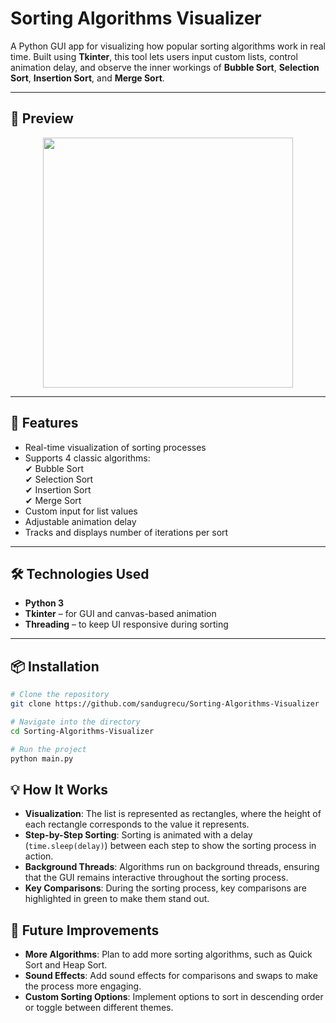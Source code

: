 # Sorting Algorithms Visualizer

A Python GUI app for visualizing how popular sorting algorithms work in real time. Built using **Tkinter**, this tool lets users input custom lists, control animation delay, and observe the inner workings of **Bubble Sort**, **Selection Sort**, **Insertion Sort**, and **Merge Sort**.

---

## 📸 Preview

<p align="center">
  <img src="https://drive.google.com/uc?export=view&id=11qzJAim93WC0-lkjace74PWMRFc7iwB9" width="400" />
</p>

---

## 🚀 Features

- Real-time visualization of sorting processes
- Supports 4 classic algorithms:  
  ✔ Bubble Sort  
  ✔ Selection Sort  
  ✔ Insertion Sort  
  ✔ Merge Sort
- Custom input for list values
- Adjustable animation delay
- Tracks and displays number of iterations per sort

---

## 🛠️ Technologies Used

- **Python 3**
- **Tkinter** – for GUI and canvas-based animation
- **Threading** – to keep UI responsive during sorting

---

## 📦 Installation

```bash
# Clone the repository
git clone https://github.com/sandugrecu/Sorting-Algorithms-Visualizer

# Navigate into the directory
cd Sorting-Algorithms-Visualizer

# Run the project
python main.py
```

## 💡 How It Works

- **Visualization**: The list is represented as rectangles, where the height of each rectangle corresponds to the value it represents.
- **Step-by-Step Sorting**: Sorting is animated with a delay (`time.sleep(delay)`) between each step to show the sorting process in action.
- **Background Threads**: Algorithms run on background threads, ensuring that the GUI remains interactive throughout the sorting process.
- **Key Comparisons**: During the sorting process, key comparisons are highlighted in green to make them stand out.

## 🧠 Future Improvements

- **More Algorithms**: Plan to add more sorting algorithms, such as Quick Sort and Heap Sort.
- **Sound Effects**: Add sound effects for comparisons and swaps to make the process more engaging.
- **Custom Sorting Options**: Implement options to sort in descending order or toggle between different themes.
